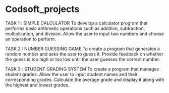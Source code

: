# Codsoft_projects

TASK 1 : SIMPLE CALCULATOR
To develop a calculator program that performs basic arithmetic
operations such as addition, subtraction, multiplication, and
division. Allow the user to input two numbers and choose an
operation to perform.

TASK 2 : NUMBER GUESSING GAME
To create a program that generates a random number and asks the
user to guess it. Provide feedback on whether the guess is too
high or too low until the user guesses the correct number.

TASK 3 : STUDENT GRADING SYSTEM
To create a program that manages student grades. Allow the user
to input student names and their corresponding grades.
Calculate the average grade and display it along with the highest
and lowest grades.
